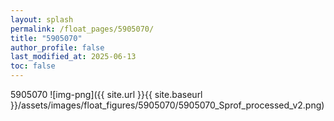 ```yaml
---
layout: splash
permalink: /float_pages/5905070/
title: "5905070"
author_profile: false
last_modified_at: 2025-06-13
toc: false
---
```

 
5905070
![img-png]({{ site.url }}{{ site.baseurl }}/assets/images/float_figures/5905070/5905070_Sprof_processed_v2.png)